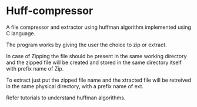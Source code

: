 # Huff-compressor
A file compressor and extractor using huffman algorithm implemented using C language.

The program works by giving the user the choice to zip or extract.

In case of Zipping the file should be present in the same working directory and the zipped file will be created and stored in the same directory itself with prefix name of Zip.

To extract just put the zipped file name and the xtracted file will be retreived in the same physical directory, with a prefix name of ext.

Refer tutorials to understand huffman algorithms.
